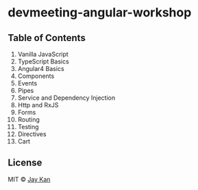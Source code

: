 # devmeeting-angular-workshop

## Table of Contents
1. Vanilla JavaScript
2. TypeScript Basics
3. Angular4 Basics
4. Components
5. Events
6. Pipes
7. Service and Dependency Injection 
8. Http and RxJS
9. Forms
10. Routing
11. Testing
12. Directives
13. Cart

## License
MIT © [Jay Kan](https://github.com/JayKan)

